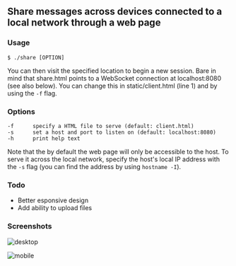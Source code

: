 ## Share messages across devices connected to a local network through a web page

### Usage

`$ ./share [OPTION]`

You can then visit the specified location to begin a new session. Bare in
mind that share.html points to a WebSocket connection at localhost:8080 (see
also below). You can change this in static/client.html (line 1) and by using
the `-f` flag.

### Options

```
-f      specify a HTML file to serve (default: client.html)
-s      set a host and port to listen on (default: localhost:8080)
-h      print help text
```

Note that the by default the web page will only be accessible to the
host. To serve it across the local network, specify the host's local IP
address with the `-s` flag (you can find the address by using `hostname -I`).

### Todo

* Better esponsive design
* Add ability to upload files

### Screenshots

![desktop](https://github.com/ayuopy/share/images/desktop.jpg)

![mobile](https://github.com/ayuopy/share/images/mobile.jpg)
